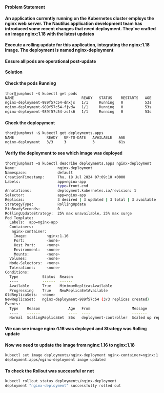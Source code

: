 **Problem Statement**

#### An application currently running on the Kubernetes cluster employs the nginx web server. The Nautilus application development team has introduced some recent changes that need deployment. They've crafted an image nginx:1.18 with the latest updates

#### Execute a rolling update for this application, integrating the nginx:1.18 image. The deployment is named nginx-deployment

#### Ensure all pods are operational post-update

**Solution**

#### Check the pods Running

```bash
thor@jumphost ~$ kubectl get pods
NAME                               READY   STATUS    RESTARTS   AGE
nginx-deployment-989f57c54-dnxjs   1/1     Running   0          53s
nginx-deployment-989f57c54-fjvdw   1/1     Running   0          53s
nginx-deployment-989f57c54-zsfs6   1/1     Running   0          53s
```

#### Check the deplopyment

```bash
thor@jumphost ~$ kubectl get deployments.apps 
NAME               READY   UP-TO-DATE   AVAILABLE   AGE
nginx-deployment   3/3     3            3           61s
```

#### Verify the deployment to see which image was deployed

```bash
thor@jumphost ~$ kubectl describe deployments.apps nginx-deployment 
Name:                   nginx-deployment
Namespace:              default
CreationTimestamp:      Thu, 18 Jul 2024 07:09:10 +0000
Labels:                 app=nginx-app
                        type=front-end
Annotations:            deployment.kubernetes.io/revision: 1
Selector:               app=nginx-app
Replicas:               3 desired | 3 updated | 3 total | 3 available | 0 unavailable
StrategyType:           RollingUpdate
MinReadySeconds:        0
RollingUpdateStrategy:  25% max unavailable, 25% max surge
Pod Template:
  Labels:  app=nginx-app
  Containers:
   nginx-container:
    Image:         nginx:1.16
    Port:          <none>
    Host Port:     <none>
    Environment:   <none>
    Mounts:        <none>
  Volumes:         <none>
  Node-Selectors:  <none>
  Tolerations:     <none>
Conditions:
  Type           Status  Reason
  ----           ------  ------
  Available      True    MinimumReplicasAvailable
  Progressing    True    NewReplicaSetAvailable
OldReplicaSets:  <none>
NewReplicaSet:   nginx-deployment-989f57c54 (3/3 replicas created)
Events:
  Type    Reason             Age   From                   Message
  ----    ------             ----  ----                   -------
  Normal  ScalingReplicaSet  86s   deployment-controller  Scaled up replica set nginx-deployment-989f57c54 to 3
```

#### We can see image nginx:1.16 was deployed and Strategy was Rolling update

#### Now we need to update the image from nginx:1.16 to nginx:1.18

```bash
kubectl set image deployments/nginx-deployment nginx-container=nginx:1.18
deployment.apps/nginx-deployment image updated
```

#### To check the Rollout was successful or not

```bash
kubectl rollout status deployments/nginx-deployment 
deployment "nginx-deployment" successfully rolled out
```
